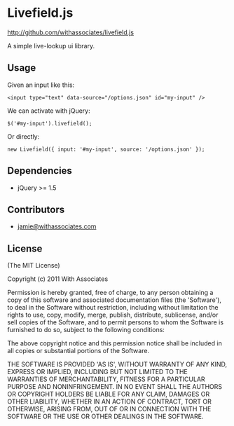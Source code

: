 # Livefield.js

http://github.com/withassociates/livefield.js

A simple live-lookup ui library.

## Usage

Given an input like this:

    <input type="text" data-source="/options.json" id="my-input" />

We can activate with jQuery:

    $('#my-input').livefield();

Or directly:

    new Livefield({ input: '#my-input', source: '/options.json' });

## Dependencies

* jQuery >= 1.5

## Contributors

* jamie@withassociates.com

## License

(The MIT License)

Copyright (c) 2011 With Associates

Permission is hereby granted, free of charge, to any person obtaining
a copy of this software and associated documentation files (the
'Software'), to deal in the Software without restriction, including
without limitation the rights to use, copy, modify, merge, publish,
distribute, sublicense, and/or sell copies of the Software, and to
permit persons to whom the Software is furnished to do so, subject to
the following conditions:

The above copyright notice and this permission notice shall be
included in all copies or substantial portions of the Software.

THE SOFTWARE IS PROVIDED 'AS IS', WITHOUT WARRANTY OF ANY KIND,
EXPRESS OR IMPLIED, INCLUDING BUT NOT LIMITED TO THE WARRANTIES OF
MERCHANTABILITY, FITNESS FOR A PARTICULAR PURPOSE AND NONINFRINGEMENT.
IN NO EVENT SHALL THE AUTHORS OR COPYRIGHT HOLDERS BE LIABLE FOR ANY
CLAIM, DAMAGES OR OTHER LIABILITY, WHETHER IN AN ACTION OF CONTRACT,
TORT OR OTHERWISE, ARISING FROM, OUT OF OR IN CONNECTION WITH THE
SOFTWARE OR THE USE OR OTHER DEALINGS IN THE SOFTWARE.